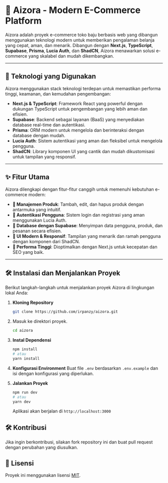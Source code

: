 # 🌟 Aizora - Modern E-Commerce Platform

Aizora adalah proyek e-commerce toko baju berbasis web yang dibangun menggunakan teknologi modern untuk memberikan pengalaman belanja yang cepat, aman, dan menarik. Dibangun dengan **Next.js**, **TypeScript**, **Supabase**, **Prisma**, **Lucia Auth**, dan **ShadCN**, Aizora menawarkan solusi e-commerce yang skalabel dan mudah dikembangkan.

---

## 🚀 Teknologi yang Digunakan

Aizora menggunakan stack teknologi terdepan untuk memastikan performa tinggi, keamanan, dan kemudahan pengembangan:

- **Next.js & TypeScript**: Framework React yang powerful dengan dukungan TypeScript untuk pengembangan yang lebih aman dan efisien.
- **Supabase**: Backend sebagai layanan (BaaS) yang menyediakan database real-time dan autentikasi.
- **Prisma**: ORM modern untuk mengelola dan berinteraksi dengan database dengan mudah.
- **Lucia Auth**: Sistem autentikasi yang aman dan fleksibel untuk mengelola pengguna.
- **ShadCN**: Library komponen UI yang cantik dan mudah dikustomisasi untuk tampilan yang responsif.

---

## ✨ Fitur Utama

Aizora dilengkapi dengan fitur-fitur canggih untuk memenuhi kebutuhan e-commerce modern:

- **🔹 Manajemen Produk**: Tambah, edit, dan hapus produk dengan antarmuka yang intuitif.
- **🔹 Autentikasi Pengguna**: Sistem login dan registrasi yang aman menggunakan Lucia Auth.
- **🔹 Database dengan Supabase**: Menyimpan data pengguna, produk, dan pesanan secara efisien.
- **🔹 UI Modern & Responsif**: Tampilan yang menarik dan ramah pengguna dengan komponen dari ShadCN.
- **🔹 Performa Tinggi**: Dioptimalkan dengan Next.js untuk kecepatan dan SEO yang baik.

---

## 🛠️ Instalasi dan Menjalankan Proyek

Berikut langkah-langkah untuk menjalankan proyek Aizora di lingkungan lokal Anda:

1. **Kloning Repository**
   ```bash
   git clone https://github.com/irpanzy/aizora.git
   ```

2. Masuk ke direktori proyek.
   ```bash
   cd aizora
      ```

3. **Instal Dependensi**
   ```bash
   npm install
   # atau
   yarn install
   ```

4. **Konfigurasi Environment**
   Buat file `.env` berdasarkan `.env.example` dan isi dengan konfigurasi yang diperlukan.

5. **Jalankan Proyek**
   ```bash
   npm run dev
   # atau
   yarn dev
   ```
   Aplikasi akan berjalan di `http://localhost:3000`

## 🛠️ Kontribusi

Jika ingin berkontribusi, silakan fork repository ini dan buat pull request dengan perubahan yang diusulkan.

## 📜 Lisensi

Proyek ini menggunakan lisensi [MIT](LICENSE).
